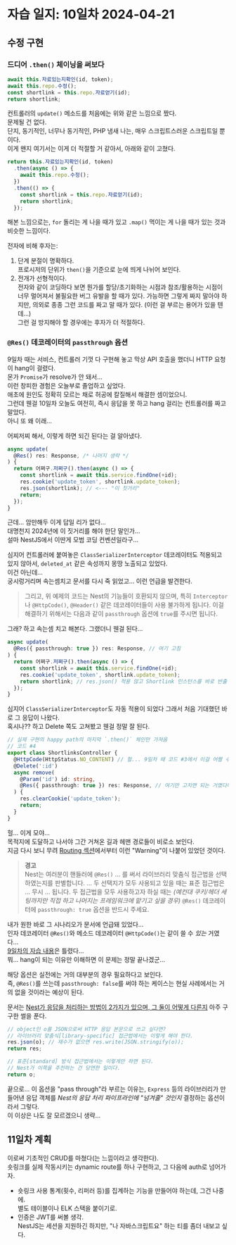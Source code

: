 # 자습 일지: 10일차 2024-04-21

## 수정 구현

### 드디어 `.then()` 체이닝을 써보다

```ts
await this.자료있는지확인(id, token);
await this.repo.수정();
const shortlink = this.repo.자료얻기(id);
return shortlink;
```

컨트롤러의 `update()` 메소드를 처음에는 위와 같은 느낌으로 짰다.  
문제될 건 없다.  
단지, 동기적인, 너무나 동기적인, PHP 냄새 나는, 매우 스크립트스러운 스크립트일 뿐이다.  
이게 왠지 여기서는 이게 더 적절할 거 같아서, 아래와 같이 고쳤다.

```ts
return this.자료있는지확인(id, token)
  .then(async () => {
    await this.repo.수정();
  })
  .then(() => {
    const shortlink = this.repo.자료얻기(id);
    return shortlink;
  });
```

해본 느낌으로는, `for` 돌리는 게 나을 때가 있고 `.map()` 먹이는 게 나을 때가 있는 것과 비슷한 느낌이다.

전자에 비해 후자는:

1. 단계 분절이 명확하다.  
   프로시저의 단위가 `then()`을 기준으로 눈에 띄게 나뉘어 보인다.
2. 전개가 선형적이다.  
   전자와 같이 코딩하다 보면 뭔가를 할당/초기화하는 시점과 참조/활용하는 시점이 너무 멀어져서 불필요한 버그 유발을 할 때가 있다. 가능하면 그렇게 짜지 말아야 하지만, 의외로 종종 그런 코드를 짜고 말 때가 있다. (이런 걸 부르는 용어가 있을 텐데...)  
   그런 걸 방지해야 할 경우에는 후자가 더 적절하다.

### `@Res()` 데코레이터의 `passthrough` 옵션

9일차 때는 서비스, 컨트롤러 기껏 다 구현해 놓고 막상 API 호출을 했더니 HTTP 요청이 hang이 걸렸다.  
몬가 `Promise`가 resolve가 안 돼서...  
이런 창피한 경험은 오늘부로 졸업하고 싶었다.  
애초에 원인도 정확히 모르는 채로 허공에 칼질해서 해결한 셈이었으니.  
그런데 웬걸 10일차 오늘도 여전히, 즉시 응답을 못 하고 hang 걸리는 컨트롤러를 짜고 말았다.  
아니 또 왜 이래...

어찌저찌 해서, 이렇게 하면 되긴 된다는 걸 알아냈다.

```ts
async update(
  @Res() res: Response, /* 나머지 생략 */
) {
  return 어쩌구.저쩌구().then(async () => {
    const shortlink = await this.service.findOne(+id);
    res.cookie('update_token', shortlink.update_token);
    res.json(shortlink); // <--- "이 짓거리"
    return;
  });
}
```

근데... 암만해두 이게 답일 리가 없다...  
대명천지 2024년에 이 짓거리를 해야 한단 말인가...  
설마 NestJS에서 이딴게 모범 코딩 컨벤션일라구...

심지어 컨트롤러에 붙여놓은 `ClassSerializerInterceptor` 데코레이터도 적용되고 있지 않아서, `deleted_at` 같은 속성까지 몽땅 노출되고 있었다.  
이건 아닌데...  
궁시렁거리며 속는셈치고 문서를 다시 죽 읽었고... 이런 언급을 발견한다.

> 그리고, 위 예제의 코드는 Nest의 기능들이 호환되지 않으며, 특히 `Interceptor`나 `@HttpCode()`, `@Header()` 같은 데코레이터들이 사용 불가하게 됩니다. 이걸 해결하기 위해서는 다음과 같이 `passthrough` 옵션에 `true`를 주시면 됩니다.

그래? 하고 속는셈 치고 해본다. 그랬더니 웬걸 된다...

```ts
async update(
  @Res({ passthrough: true }) res: Response, // 여기 고침
) {
  return 어쩌구.저쩌구().then(async () => {
    const shortlink = await this.service.findOne(+id);
    res.cookie('update_token', shortlink.update_token);
    return shortlink; // res.json() 적용 않고 Shortlink 인스턴스를 바로 반출
  });
}
```

심지어 `ClassSerializerInterceptor`도 자동 적용이 되었다 그래서 처음 기대했던 바로 그 응답이 나왔다.  
혹시나?? 하고 Delete 쪽도 고쳐봤고 웬걸 정말 잘 된다.

```ts
// 실제 구현의 happy path의 마지막 `.then()` 체인만 가져옴
// 코드 #4
export class ShortlinksController {
  @HttpCode(HttpStatus.NO_CONTENT) // 헐... 9일차 때 코드 #3에서 이걸 어쩔 수 없이 포기했었는데...
  @Delete(':id')
  async remove(
    @Param('id') id: string,
    @Res({ passthrough: true }) res: Response, // 여기만 고치면 되는 거였다니...
  ) {
    res.clearCookie('update_token');
    return;
  }
}
```

헐... 이게 모야...  
목적지에 도달하고 나서야 그간 거쳐온 길과 헤맨 경로들이 비로소 보인다.  
지금 다시 보니 무려 [Routing 섹션](https://docs.nestjs.com/controllers#routing)에서부터 이런 "Warning"이 나붙어 있었던 것이다.

> **경고**  
> Nest는 여러분이 핸들러에 `@Res()` ... 를 써서 라이브러리 맞춤식 접근법을 선택하였는지를 판별합니다. ... 두 선택지가 모두 사용되고 있을 때는 표준 접근법은 ... 무시 ... 됩니다. 두 접근법을 모두 사용하고자 하실 때는 *(예컨대 쿠키/헤더 세팅까지만 직접 하고 나머지는 프레임워크에 맡기고 싶을 경우)* `@Res()` 데코레이터에 `passthrough: true` 옵션을 반드시 주세요.

내가 원한 바로 그 시나리오가 문서에 언급돼 있었다...  
인자 데코레이터 `@Res()`와 메소드 데코레이터 `@HttpCode()`는 같이 쓸 수 *있는* 거였다...  
[9일차의 자습 내용](./2024-04-19.md#인자-데코레이터-res와-메소드-데코레이터-httpcode는-같이-쓸-수-없음)은 틀렸다...  
뭐... hang이 되는 이유만 이해하면 이 문제는 정말 끝나겠군...

해당 옵션은 실전에는 거의 대부분의 경우 필요하다고 보인다.  
즉, `@Res()`를 쓰는데 `passthrough: false`를 써야 하는 케이스는 현실 사례에서는 거의 없을 것이라는 예상이 된다.

문서는 [Nest가 응답을 처리하는 방법이 2가지가 있으며, 그 둘이 어떻게 다른지](https://docs.nestjs.com/controllers#library-specific-approach) 아주 구구한 썰을 푼다.

```ts
// object인 o를 JSON으로써 HTTP 응답 본문으로 쓰고 싶다면?
// 라이브러리 맞춤식[library-specific] 접근법에서는 이렇게 해야 한다.
res.json(o); // 재수가 없으면 res.write(JSON.stringify(o));
return res;

// 표준[standard] 방식 접근법에서는 이렇게만 하면 된다.
// Nest가 이쪽을 추천하는 건 당연한 일이다.
return o;
```

끝으로... 이 옵션을 "pass through"라 부르는 이유는, `Express` 등의 라이브러리가 만들어낸 응답 객체를 *Nest의 응답 처리 파이프라인에 "넘겨줄" 것인지* 결정하는 옵션이라서 그렇다.  
이 이상은 나도 잘 모르겠으니 생략...

## 11일차 계획

이로써 기초적인 CRUD를 마쳤다(는 느낌이라고 생각한다).  
숏링크를 실제 작동시키는 dynamic route를 하나 구현하고, 그 다음에 auth로 넘어가자.

* 숏링크 사용 통계(횟수, 리퍼러 등)를 집계하는 기능을 만들어야 하는데, 그건 나중에.  
  별도 테이블이나 ELK 스택을 붙이기로.
* 인증은 JWT를 써볼 생각.  
  NestJS는 세션을 지원하긴 하지만, "나 자바스크립트요" 하는 티를 좀더 내보고 싶다.
